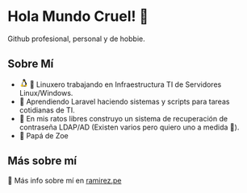 # Hola Mundo Cruel! 👋
Github profesional, personal y de hobbie.
## Sobre Mí
<ul>
  <li><img src="https://raw.githubusercontent.com/devicons/devicon/master/icons/linux/linux-original.svg" alt="linux" width="16" height="16"/> 🐧 Linuxero trabajando en Infraestructura TI de Servidores Linux/Windows.</li>
  <li>📖 Aprendiendo Laravel haciendo sistemas y scripts para tareas cotidianas de TI.</li>
  <li>👷 En mis ratos libres construyo un sistema de recuperación de contraseña LDAP/AD (Existen varios pero quiero uno a medida 💪).</li>
  <li>👧 Papá de Zoe</li>
</ul>

## Más sobre mí
💬 Más info sobre mí en <a href="https://ramirez.pe/" target="_blank">ramirez.pe</a>

<!--
**framirezu/framirezu** is a ✨ _special_ ✨ repository because its `README.md` (this file) appears on your GitHub profile.

Here are some ideas to get you started:

- 🔭 I’m currently working on ...
- 🌱 I’m currently learning ...
- 👯 I’m looking to collaborate on ...
- 🤔 I’m looking for help with ...
- 💬 Ask me about ...
- 📫 How to reach me: ...
- 😄 Pronouns: ...
- ⚡ Fun fact: ...
-->
